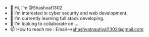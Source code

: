 - 👋 Hi, I’m @Shashvat1302
- 👀 I’m interested in cyber security and web development.
- 🌱 I’m currently learning full stack developing. 
- 💞️ I’m looking to collaborate on ...
- 📫 How to reach me : Email-->shashvatnautiyal1302@gmail.com

<!---
Shashvat1302/Shashvat1302 is a ✨ special ✨ repository because its `README.md` (this file) appears on your GitHub profile.
You can click the Preview link to take a look at your changes.
--->
